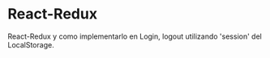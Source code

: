# React-Redux

React-Redux y como implementarlo en Login, logout utilizando 'session' del LocalStorage.
